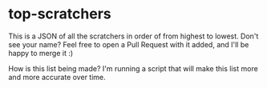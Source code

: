 # top-scratchers
This is a JSON of all the scratchers in order of from highest to lowest. Don't see your name? Feel free to open a Pull Request with it added, and I'll be happy to merge it :)

How is this list being made? I'm running a script that will make this list more and more accurate over time. 
